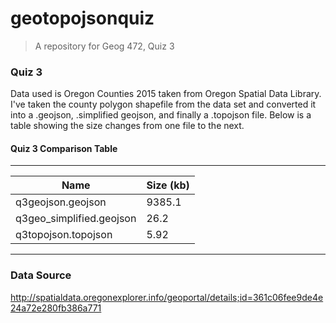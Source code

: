# geotopojsonquiz
>A repository for Geog 472, Quiz 3

<h3>Quiz 3</h3>

Data used is Oregon Counties 2015 taken from Oregon Spatial Data Library. I've taken the county polygon shapefile from the data set and converted it into a .geojson, .simplified geojson, and finally a .topojson file. Below is a table showing the size changes from one file to the next.

<H4>Quiz 3 Comparison Table</h4>

  -------------------     ----------------------------

  | Name                    | Size (kb)                                    |
  | ----------------------  | ------------------------------------------  |
  | q3geojson.geojson       | 9385.1                     |
  | q3geo_simplified.geojson | 26.2 |
  | q3topojson.topojson| 5.92 |

  -------------------     ----------------------------

<h3>Data Source</h3>

http://spatialdata.oregonexplorer.info/geoportal/details;id=361c06fee9de4e24a72e280fb386a771
